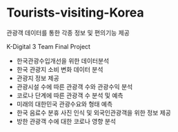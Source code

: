 # Tourists-visiting-Korea
관광객 데이터를 통한 각종 정보 및 편의기능 제공

K-Digital 3 Team Final Project

* 한국관광수입개선을 위한 데이터분석
* 한국 관광지 소비 변화 데이터 분석
* 관광지 정보 제공
* 관광시설 수에 따른 관광객 수와 관광수익 분석
* 코로나 단계에 따른 관광객 수 분석 및 예측
* 미래의 대한민국 관광수요와 형태 예측
* 한국 음료수 분휴 사진 인식 및 외국인관광객을 위한 정보 제공
* 방한 관광객 수에 대한 코로나 영향 분석
